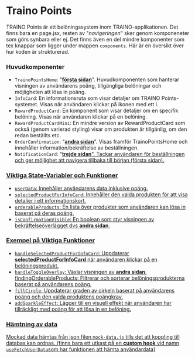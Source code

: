 # Traino Points

TRAINO Points är ett belöningssystem inom TRAINO-applikationen. Det finns bara en page.jsx, resten av "_navigeringen_" sker genom komponeneter som görs synbara eller ej. Det finns även en del mindre komponenter som tex knappar som ligger under mappen `components`. Här är en översikt över hur koden är strukturerad.

### Huvudkomponenter

- `TrainoPointsHome`: "**<u>första sidan</u>**". Huvudkomponenten som hanterar visningen av användarens poäng, tillgängliga belöningar och möjligheten att lösa in poäng.
- `InfoCard`: En informationsruta som visar detaljer om TRAINO Points-systemet. Visas när användaren klickar på ikonen med ett i.
- `RewardProductCard`: En komponent som visar detaljer om en specifik belöning. Visas när användaren klickar på en belöning.
- `RewardProductCardMini`: En mindre version av RewardProductCard som också (genom varierad styling) visar om produkten är tillgänlig, om den redan beställts etc.
- `OrderConfirmation`: "<u>**andra sidan**</u>". Visas framför TrainoPointsHome och innehåller information/bekräftelse av beställningen.
- `NotificationCard`: "<u>**trejde sidan**</b>". Tackar användaren för beställningen och ger möjlighet att navigera tillbaka till början (första sidan).

### Viktiga State-Variabler och Funktioner

- `userData`: Innehåller användarens data inklusive poäng.
- `selectedProductForInfoCard`: Innehåller den valda produkten för att visa detaljer i ett informationskort.
- `orderableProducts`: En lista över produkter som användaren kan lösa in baserat på deras poäng.
- `isConfirmationVisible`: En boolean som styr visningen av bekräftelseöverlägget dvs **andra sidan**.

### Exempel på Viktiga Funktioner

- `handleSelectedProductForInfoCard`: Uppdaterar **selectedProductForInfoCard** när användaren klickar på en belöningsprodukt.
- `handleToggleOverlay`: Växlar visningen av **andra sidan**.
  findingOrderableProducts: Filtrerar och sorterar belöningsprodukterna baserat på användarens poäng.
- `fillCircle`: Uppdaterar graden av cirkeln baserat på användarens poäng och den valda produktens poängkrav.
- `addSparkleEffect`: Lägger till en visuell effekt när användaren har tillräckligt med poäng för att lösa in en belöning.

### Hämtning av data

Mockad data hämtas från json filen `mock-data.js` tills det att koppling till databas kan ordnas. (finns bara ett utkast på en **custom hook** vid namn `useFetchUserData`som har funktionen att hämta användardata)
